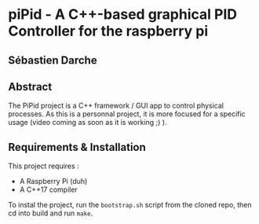 # piPid - A C++-based graphical PID Controller for the raspberry pi
## Sébastien Darche

## Abstract

The PiPid project is a C++ framework / GUI app to control physical processes. As this is a
personnal project, it is more focused for a specific usage (video coming as soon as it is
working ;) ).


## Requirements & Installation

This project requires :

- A Raspberry Pi (duh)
- A C++17 compiler
 

To instal the project, run the `bootstrap.sh` script from the cloned repo, then cd into build
and run `make`.


